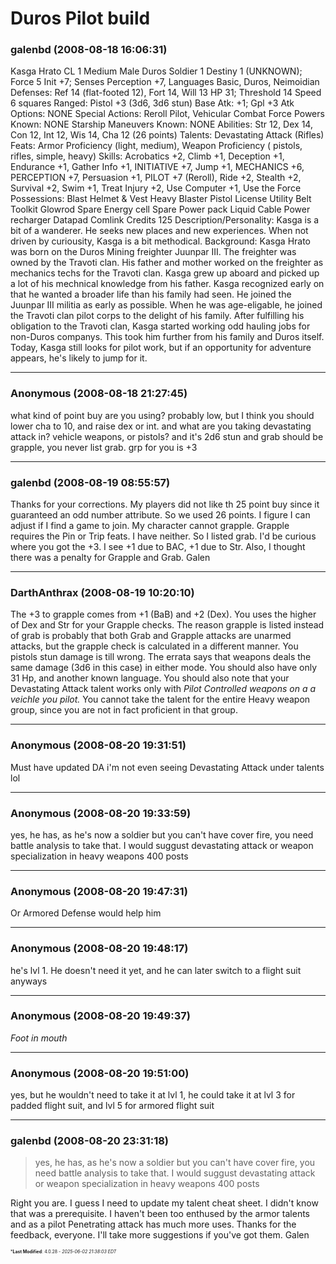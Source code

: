 # Duros Pilot build

### **galenbd** (2008-08-18 16:06:31)

Kasga Hrato CL 1
Medium Male Duros Soldier 1
Destiny 1 (UNKNOWN); Force 5
Init +7; Senses Perception +7,
Languages Basic, Duros, Neimoidian
Defenses: Ref 14 (flat-footed 12), Fort 14, Will 13
HP 31; Threshold 14
Speed 6 squares
Ranged: Pistol +3 (3d6, 3d6 stun)
Base Atk: +1; Gpl +3
Atk Options: NONE
Special Actions: Reroll Pilot, Vehicular Combat
Force Powers Known: NONE
Starship Maneuvers Known: NONE
Abilities: Str 12, Dex 14, Con 12, Int 12, Wis 14, Cha 12 (26 points)
Talents: Devastating Attack (Rifles)
Feats: Armor Proficiency (light, medium), Weapon Proficiency ( pistols, rifles, simple, heavy)
Skills:
Acrobatics +2, Climb +1, Deception +1,
Endurance +1, Gather Info +1, INITIATIVE +7,
Jump +1, MECHANICS +6, PERCEPTION +7,
Persuasion +1, PILOT +7 (Reroll),
Ride +2, Stealth +2, Survival +2,
Swim +1, Treat Injury +2, Use Computer +1,
Use the Force
Possessions:
Blast Helmet & Vest
Heavy Blaster Pistol
License
Utility Belt
Toolkit
Glowrod
Spare Energy cell
Spare Power pack
Liquid Cable
Power recharger
Datapad
Comlink
Credits 125
Description/Personality:
Kasga is a bit of a wanderer. He seeks new places and new experiences. When not driven by curiousity, Kasga is a bit methodical.
Background:
Kasga Hrato was born on the Duros Mining freighter Juunpar III. The freighter was owned by the Travoti clan.
His father and mother worked on the freighter as mechanics techs for the Travoti clan. Kasga grew up aboard and picked up a lot of his mechnical knowledge from his father.
Kasga recognized early on that he wanted a broader life than his family had seen. He joined the Juunpar III militia as early as possible.
When he was age-eligable, he joined the Travoti clan pilot corps to the delight of his family. After fulfilling his obligation to the Travoti clan, Kasga started working odd hauling jobs for non-Duros companys.
This took him further from his family and Duros itself. Today, Kasga still looks for pilot work, but if an opportunity for adventure appears, he's likely to jump for it.

---

### **Anonymous** (2008-08-18 21:27:45)

what kind of point buy are you using? probably low, but I think you should lower cha to 10, and raise dex or int. and what are you taking devastating attack in? vehicle weapons, or pistols? and it's 2d6 stun
and grab should be grapple, you never list grab. grp for you is +3

---

### **galenbd** (2008-08-19 08:55:57)

Thanks for your corrections. My players did not like th 25 point buy since it guaranteed an odd number attribute. So we used 26 points. I figure I can adjust if I find a game to join.
My character cannot grapple. Grapple requires the Pin or Trip feats. I have neither. So I listed grab. I'd be curious where you got the +3. I see +1 due to BAC, +1 due to Str. Also, I thought there was a penalty for Grapple and Grab.
Galen

---

### **DarthAnthrax** (2008-08-19 10:20:10)

The +3 to grapple comes from +1 (BaB) and +2 (Dex). You uses the higher of Dex and Str for your Grapple checks.
The reason grapple is listed instead of grab is probably that both Grab and Grapple attacks are unarmed attacks, but the grapple check is calculated in a different manner.
You pistols stun damage is till wrong. The errata says that weapons deals the same damage (3d6 in this case) in either mode.
You should also have only 31 Hp, and another known language.
You should also note that your Devastating Attack talent works only with *Pilot Controlled weapons on a a veichle you pilot.* You cannot take the talent for the entire Heavy weapon group, since you are not in fact proficient in that group.

---

### **Anonymous** (2008-08-20 19:31:51)

Must have updated DA i'm not even seeing Devastating Attack under talents lol

---

### **Anonymous** (2008-08-20 19:33:59)

yes, he has, as he's now a soldier
but you can't have cover fire, you need battle analysis to take that. I would suggust devastating attack or weapon specialization in heavy weapons
400 posts

---

### **Anonymous** (2008-08-20 19:47:31)

Or Armored Defense would help him

---

### **Anonymous** (2008-08-20 19:48:17)

he's lvl 1. He doesn't need it yet, and he can later switch to a flight suit anyways

---

### **Anonymous** (2008-08-20 19:49:37)

*Foot in mouth*

---

### **Anonymous** (2008-08-20 19:51:00)

yes, but he wouldn't need to take it at lvl 1, he could take it at lvl 3 for padded flight suit, and lvl 5 for armored flight suit

---

### **galenbd** (2008-08-20 23:31:18)

> yes, he has, as he&#39;s now a soldier
> but you can&#39;t have cover fire, you need battle analysis to take that. I would suggust devastating attack or weapon specialization in heavy weapons
> 400 posts

Right you are. I guess I need to update my talent cheat sheet. I didn't know that was a prerequisite.
I haven't been too enthused by the armor talents and as a pilot Penetrating attack has much more uses.
Thanks for the feedback, everyone. I'll take more suggestions if you've got them.
Galen



<span style="font-size: 0.5em;">***Last Modified**: 4.0.28 - *2025-06-02 21:38:03 EDT*</span>